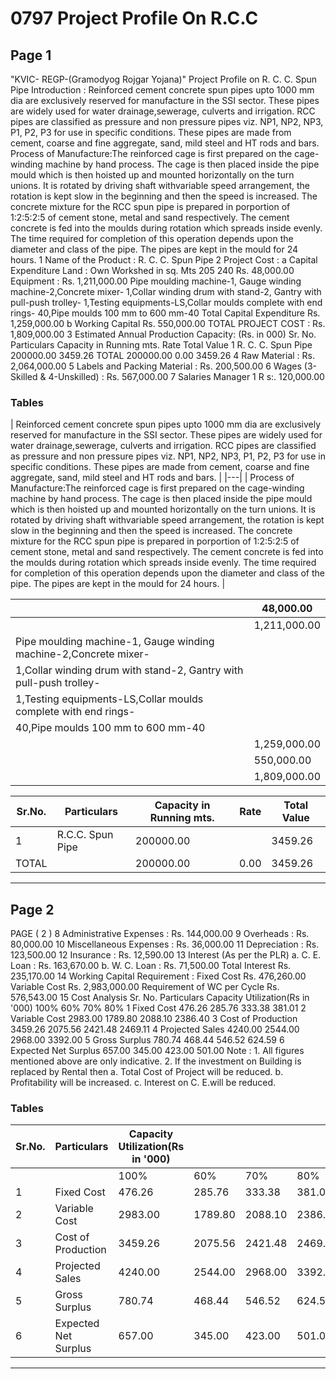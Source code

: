 # 0797 Project Profile On R.C.C

## Page 1

"KVIC- REGP-(Gramodyog Rojgar Yojana)" Project Profile on R. C. C. Spun Pipe Introduction : Reinforced cement concrete spun pipes upto 1000 mm dia are exclusively reserved for manufacture in the SSI sector. These pipes are widely used for water drainage,sewerage, culverts and irrigation. RCC pipes are classified as pressure and non pressure pipes viz. NP1, NP2, NP3, P1, P2, P3 for use in specific conditions. These pipes are made from cement, coarse and fine aggregate, sand, mild steel and HT rods and bars. Process of Manufacture:The reinforced cage is first prepared on the cage-winding machine by hand process. The cage is then placed inside the pipe mould which is then hoisted up and mounted horizontally on the turn unions. It is rotated by driving shaft withvariable speed arrangement, the rotation is kept slow in the beginning and then the speed is increased. The concrete mixture for the RCC spun pipe is prepared in porportion of 1:2:5:2:5 of cement stone, metal and sand respectively. The cement concrete is fed into the moulds during rotation which spreads inside evenly. The time required for completion of this operation depends upon the diameter and class of the pipe. The pipes are kept in the mould for 24 hours. 1 Name of the Product : R. C. C. Spun Pipe 2 Project Cost : a Capital Expenditure Land : Own Workshed in sq. Mts 205 240 Rs. 48,000.00 Equipment : Rs. 1,211,000.00 Pipe moulding machine-1, Gauge winding machine-2,Concrete mixer- 1,Collar winding drum with stand-2, Gantry with pull-push trolley- 1,Testing equipments-LS,Collar moulds complete with end rings- 40,Pipe moulds 100 mm to 600 mm-40 Total Capital Expenditure Rs. 1,259,000.00 b Working Capital Rs. 550,000.00 TOTAL PROJECT COST : Rs. 1,809,000.00 3 Estimated Annual Production Capacity: (Rs. in 000) Sr. No. Particulars Capacity in Running mts. Rate Total Value 1 R. C. C. Spun Pipe 200000.00 3459.26 TOTAL 200000.00 0.00 3459.26 4 Raw Material : Rs. 2,064,000.00 5 Labels and Packing Material : Rs. 200,500.00 6 Wages (3-Skilled & 4-Unskilled) : Rs. 567,000.00 7 Salaries Manager 1 R s:. 120,000.00

### Tables

| Reinforced cement concrete spun pipes upto 1000 mm dia are exclusively reserved for manufacture in
the SSI sector. These pipes are widely used for water drainage,sewerage, culverts and irrigation. RCC
pipes are classified as pressure and non pressure pipes viz. NP1, NP2, NP3, P1, P2, P3 for use in
specific conditions. These pipes are made from cement, coarse and fine aggregate, sand, mild steel and
HT rods and bars. |
|---|
| Process of Manufacture:The reinforced cage is first prepared on the cage-winding machine by hand
process. The cage is then placed inside the pipe mould which is then hoisted up and mounted horizontally
on the turn unions. It is rotated by driving shaft withvariable speed arrangement, the rotation is kept slow
in the beginning and then the speed is increased. The concrete mixture for the RCC spun pipe is
prepared in porportion of 1:2:5:2:5 of cement stone, metal and sand respectively. The cement concrete is
fed into the moulds during rotation which spreads inside evenly. The time required for completion of this
operation depends upon the diameter and class of the pipe. The pipes are kept in the mould for 24 hours. |

|  | 48,000.00 |
|---|---|
|  | 1,211,000.00 |
| Pipe moulding machine-1, Gauge winding machine-2,Concrete mixer- |  |
| 1,Collar winding drum with stand-2, Gantry with pull-push trolley- |  |
| 1,Testing equipments-LS,Collar moulds complete with end rings- |  |
| 40,Pipe moulds 100 mm to 600 mm-40 |  |
|  | 1,259,000.00 |
|  | 550,000.00 |
|  | 1,809,000.00 |

| Sr.No. | Particulars | Capacity in Running mts. | Rate | Total Value |
|---|---|---|---|---|
| 1 | R.C.C. Spun Pipe | 200000.00 |  | 3459.26 |
| TOTAL |  | 200000.00 | 0.00 | 3459.26 |

---

## Page 2

PAGE ( 2 ) 8 Administrative Expenses : Rs. 144,000.00 9 Overheads : Rs. 80,000.00 10 Miscellaneous Expenses : Rs. 36,000.00 11 Depreciation : Rs. 123,500.00 12 Insurance : Rs. 12,590.00 13 Interest (As per the PLR) a. C. E. Loan : Rs. 163,670.00 b. W. C. Loan : Rs. 71,500.00 Total Interest Rs. 235,170.00 14 Working Capital Requirement : Fixed Cost Rs. 476,260.00 Variable Cost Rs. 2,983,000.00 Requirement of WC per Cycle Rs. 576,543.00 15 Cost Analysis Sr. No. Particulars Capacity Utilization(Rs in '000) 100% 60% 70% 80% 1 Fixed Cost 476.26 285.76 333.38 381.01 2 Variable Cost 2983.00 1789.80 2088.10 2386.40 3 Cost of Production 3459.26 2075.56 2421.48 2469.11 4 Projected Sales 4240.00 2544.00 2968.00 3392.00 5 Gross Surplus 780.74 468.44 546.52 624.59 6 Expected Net Surplus 657.00 345.00 423.00 501.00 Note : 1. All figures mentioned above are only indicative. 2. If the investment on Building is replaced by Rental then a. Total Cost of Project will be reduced. b. Profitability will be increased. c. Interest on C. E.will be reduced.

### Tables

| Sr.No. | Particulars | Capacity Utilization(Rs in '000) |  |  |  |
|---|---|---|---|---|---|
|  |  | 100% | 60% | 70% | 80% |
| 1 | Fixed Cost | 476.26 | 285.76 | 333.38 | 381.01 |
| 2 | Variable Cost | 2983.00 | 1789.80 | 2088.10 | 2386.40 |
| 3 | Cost of Production | 3459.26 | 2075.56 | 2421.48 | 2469.11 |
| 4 | Projected Sales | 4240.00 | 2544.00 | 2968.00 | 3392.00 |
| 5 | Gross Surplus | 780.74 | 468.44 | 546.52 | 624.59 |
| 6 | Expected Net Surplus | 657.00 | 345.00 | 423.00 | 501.00 |

---
